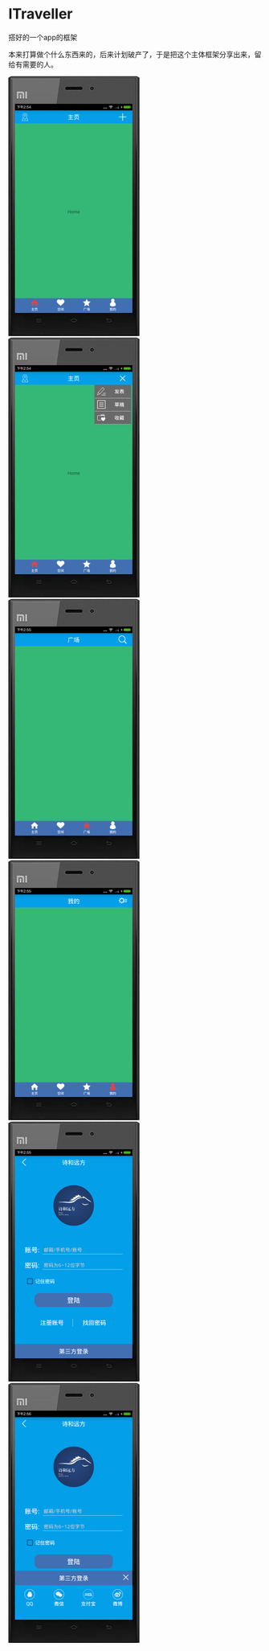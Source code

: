 # ITraveller
搭好的一个app的框架


本来打算做个什么东西来的，后来计划破产了，于是把这个主体框架分享出来，留给有需要的人。


![](https://github.com/KernHu/ITraveller/raw/master/images-folder/1.png) 
![](https://github.com/KernHu/ITraveller/raw/master/images-folder/2.png)  
![](https://github.com/KernHu/ITraveller/raw/master/images-folder/3.png)  
![](https://github.com/KernHu/ITraveller/raw/master/images-folder/4.png)  
![](https://github.com/KernHu/ITraveller/raw/master/images-folder/5.png)  
![](https://github.com/KernHu/ITraveller/raw/master/images-folder/6.png)  
